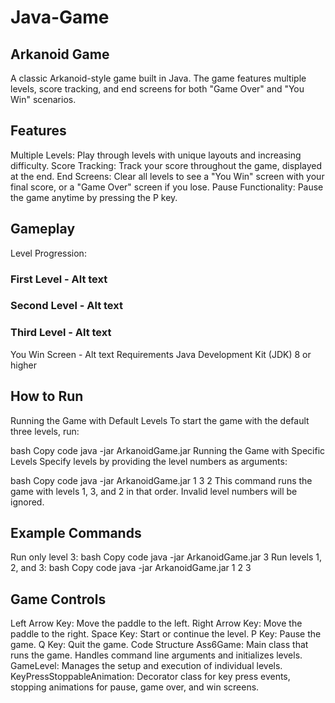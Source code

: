 # Java-Game

## Arkanoid Game
A classic Arkanoid-style game built in Java. The game features multiple levels, score tracking, and end screens for both "Game Over" and "You Win" scenarios.

## Features
Multiple Levels: Play through levels with unique layouts and increasing difficulty.
Score Tracking: Track your score throughout the game, displayed at the end.
End Screens: Clear all levels to see a "You Win" screen with your final score, or a "Game Over" screen if you lose.
Pause Functionality: Pause the game anytime by pressing the P key.
## Gameplay
Level Progression:
### First Level - Alt text
### Second Level - Alt text
### Third Level - Alt text
You Win Screen - Alt text
Requirements
Java Development Kit (JDK) 8 or higher
## How to Run
Running the Game with Default Levels
To start the game with the default three levels, run:

bash
Copy code
java -jar ArkanoidGame.jar
Running the Game with Specific Levels
Specify levels by providing the level numbers as arguments:

bash
Copy code
java -jar ArkanoidGame.jar 1 3 2
This command runs the game with levels 1, 3, and 2 in that order. Invalid level numbers will be ignored.

## Example Commands
Run only level 3:
bash
Copy code
java -jar ArkanoidGame.jar 3
Run levels 1, 2, and 3:
bash
Copy code
java -jar ArkanoidGame.jar 1 2 3
## Game Controls
Left Arrow Key: Move the paddle to the left.
Right Arrow Key: Move the paddle to the right.
Space Key: Start or continue the level.
P Key: Pause the game.
Q Key: Quit the game.
Code Structure
Ass6Game: Main class that runs the game. Handles command line arguments and initializes levels.
GameLevel: Manages the setup and execution of individual levels.
KeyPressStoppableAnimation: Decorator class for key press events, stopping animations for pause, game over, and win screens.
